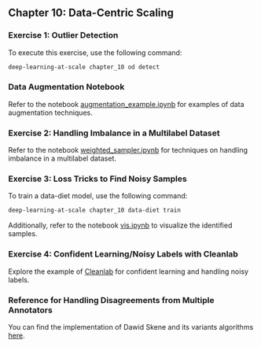 ## Chapter 10: Data-Centric Scaling


### Exercise 1: Outlier Detection
To execute this exercise, use the following command:

```bash
deep-learning-at-scale chapter_10 od detect
```

### Data Augmentation Notebook

Refer to the notebook [augmentation_example.ipynb](./augmentation_example.ipynb) for examples of data augmentation techniques.

### Exercise 2: Handling Imbalance in a Multilabel Dataset

Refer to the notebook [weighted_sampler.ipynb](./weighted_sampler.ipynb) for techniques on handling imbalance in a multilabel dataset.

### Exercise 3: Loss Tricks to Find Noisy Samples
To train a data-diet model, use the following command:

```bash
deep-learning-at-scale chapter_10 data-diet train
```

Additionally, refer to the notebook [vis.ipynb](./vis.ipynb) to visualize the identified samples.

### Exercise 4: Confident Learning/Noisy Labels with Cleanlab

Explore the example of [Cleanlab](https://github.com/suneeta-mall/label_noise) for confident learning and handling noisy labels.

### Reference for Handling Disagreements from Multiple Annotators

You can find the implementation of Dawid Skene and its variants algorithms [here](https://github.com/sukrutrao/Fast-Dawid-Skene/blob/master/fast_dawid_skene/algorithms.py).

